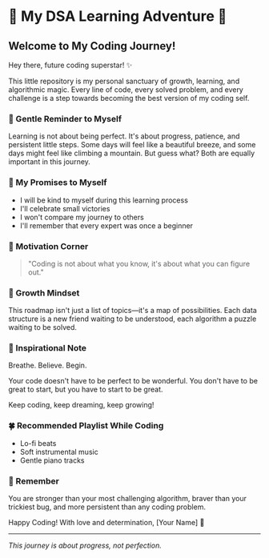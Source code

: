 # 🌱 My DSA Learning Adventure 🚀

## Welcome to My Coding Journey! 

Hey there, future coding superstar! ✨

This little repository is my personal sanctuary of growth, learning, and algorithmic magic. Every line of code, every solved problem, and every challenge is a step towards becoming the best version of my coding self. 

### 🍃 Gentle Reminder to Myself

Learning is not about being perfect. It's about progress, patience, and persistent little steps. Some days will feel like a beautiful breeze, and some days might feel like climbing a mountain. But guess what? Both are equally important in this journey. 

### 🌈 My Promises to Myself

- I will be kind to myself during this learning process
- I'll celebrate small victories 
- I won't compare my journey to others
- I'll remember that every expert was once a beginner

### 🦋 Motivation Corner

> "Coding is not about what you know, it's about what you can figure out." 


### 🌻 Growth Mindset

This roadmap isn't just a list of topics—it's a map of possibilities. Each data structure is a new friend waiting to be understood, each algorithm a puzzle waiting to be solved.

### 💖 Inspirational Note

Breathe. Believe. Begin. 

Your code doesn't have to be perfect to be wonderful. You don't have to be great to start, but you have to start to be great.

Keep coding, keep dreaming, keep growing! 

### 🍀 Recommended Playlist While Coding
- Lo-fi beats
- Soft instrumental music
- Gentle piano tracks

### 🌟 Remember
You are stronger than your most challenging algorithm, braver than your trickiest bug, and more persistent than any coding problem.

Happy Coding! 
With love and determination, 
[Your Name] 🤍

---

*This journey is about progress, not perfection.*
